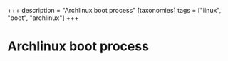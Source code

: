 +++
description = "Archlinux boot process" 
[taxonomies]
tags = ["linux", "boot", "archlinux"]
+++

# Archlinux boot process


